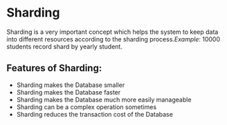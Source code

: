 # Sharding

Sharding is a very important concept which helps the system to keep data into different resources according to the sharding process.*Example*: 10000 students record shard by yearly student.

## Features of Sharding:

- Sharding makes the Database smaller
- Sharding makes the Database faster
- Sharding makes the Database much more easily manageable
- Sharding can be a complex operation sometimes
- Sharding reduces the transaction cost of the Database
